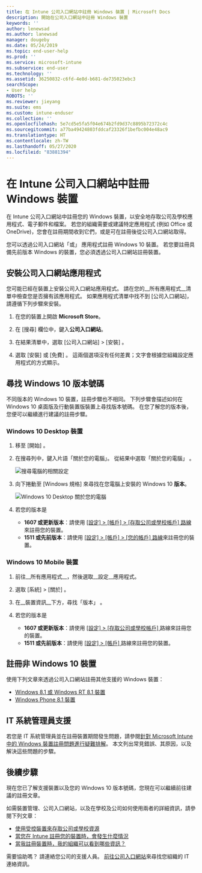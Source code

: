 ```yaml
---
title: 在 Intune 公司入口網站中註冊 Windows 裝置 | Microsoft Docs
description: 開始在公司入口網站中註冊 Windows 裝置
keywords: ''
author: lenewsad
ms.author: lanewsad
manager: dougeby
ms.date: 05/24/2019
ms.topic: end-user-help
ms.prod: ''
ms.service: microsoft-intune
ms.subservice: end-user
ms.technology: ''
ms.assetid: 36250832-c6fd-4e8d-b681-de735023ebc3
searchScope:
- User help
ROBOTS: ''
ms.reviewer: jieyang
ms.suite: ems
ms.custom: intune-enduser
ms.collection: ''
ms.openlocfilehash: 5e7cd5e5fa5f04e674b2fd9d37c8895b72372c4c
ms.sourcegitcommit: a77ba49424803fddcaf23326f1befbc004e48ac9
ms.translationtype: HT
ms.contentlocale: zh-TW
ms.lasthandoff: 05/27/2020
ms.locfileid: "83881394"
---
```

# <a name="windows-device-enrollment-in-intune-company-portal"></a>在 Intune 公司入口網站中註冊 Windows 裝置  

在 Intune 公司入口網站中註冊您的 Windows 裝置，以安全地存取公司及學校應用程式、電子郵件和檔案。 若您的組織需要或建議特定應用程式 (例如 Office 或 OneDrive)，您會在註冊期間收到它們，或是可在註冊後從公司入口網站取得。  

您可以透過公司入口網站「或」  應用程式註冊 Windows 10 裝置。 若您要註冊具備先前版本 Windows 的裝置，您必須透過公司入口網站註冊裝置。  

## <a name="install-company-portal-app"></a>安裝公司入口網站應用程式  
您可能已經在裝置上安裝公司入口網站應用程式。 請在您的__所有應用程式__清單中檢查您是否擁有該應用程式。  如果應用程式清單中找不到 [公司入口網站]，請遵循下列步驟來安裝。  

1. 在您的裝置上開啟 **Microsoft Store**。

2. 在 [搜尋]  欄位中，鍵入**公司入口網站**。

3. 在結果清單中，選取 [公司入口網站]   > [安裝]  。

4. 選取 [安裝]  或 [免費]  。 這兩個選項沒有任何差異；文字會根據您組織設定應用程式的方式顯示。  

## <a name="find-windows-10-version-number"></a>尋找 Windows 10 版本號碼  
不同版本的 Windows 10 裝置，註冊步驟也不相同。 下列步驟會描述如何在 Windows 10 桌面版及行動裝置版裝置上尋找版本號碼。 在您了解您的版本後，您便可以繼續進行建議的註冊步驟。  

### <a name="windows-10-desktop-devices"></a>Windows 10 Desktop 裝置  

1. 移至 [開始]  。

2. 在搜尋列中，鍵入片語「關於您的電腦」。 從結果中選取「關於您的電腦」  。  


   ![搜尋電腦的相關設定](media/searching_for_about_your_pc.png)  

3. 向下捲動至 [Windows 規格]  來尋找在您電腦上安裝的 Windows 10 **版本**。  


   ![Windows 10 Desktop 關於您的電腦](media/settings_about_pc.png)  

4. 若您的版本是  

    * __1607 或更新版本__：請使用 [[設定]   > [帳戶]   > [存取公司或學校帳戶]  路線](enroll-windows-10-device.md#enroll-windows-10-version-1607-and-later-device)來註冊您的裝置。   
    * __1511 或先前版本__：請使用 [[設定]   > [帳戶]   > [您的帳戶]  路線](enroll-windows-10-device.md#enroll-windows-10-version-1511-and-earlier-device)來註冊您的裝置。  

### <a name="windows-10-mobile-devices"></a>Windows 10 Mobile 裝置

1. 前往__所有應用程式__，然後選取__設定__應用程式。
2. 選取 [系統]   > [關於]  。
3. 在__裝置資訊__下方，尋找「版本」  。  
4. 若您的版本是  

    * __1607 或更新版本__：請使用 [[設定]   > [存取公司或學校帳戶]  ](enroll-windows-10-device.md#enroll-windows-10-version-1607-and-later-device) 路線來註冊您的裝置。   
    * __1511 或先前版本__：請使用 [[設定]   > [帳戶]  ](enroll-windows-10-device.md#enroll-windows-10-version-1511-and-earlier-device) 路線來註冊您的裝置。  

## <a name="enroll-non-windows-10-devices"></a>註冊非 Windows 10 裝置  
使用下列文章來透過公司入口網站註冊其他支援的 Windows 裝置：   
* [Windows 8.1 或 Windows RT 8.1 裝置](enroll-your-W81-or-rt81-windows.md)  
* [Windows Phone 8.1 裝置](enroll-your-wp81-windows.md)    

## <a name="it-administrator-support"></a>IT 系統管理員支援  
若您是 IT 系統管理員並在註冊裝置期間發生問題，請參閱[針對 Microsoft Intune 中的 Windows 裝置註冊問題進行疑難排解](https://support.microsoft.com/help/4469913)。 本文列出常見錯誤、其原因，以及解決這些問題的步驟。  

## <a name="next-steps"></a>後續步驟  
現在您已了解支援裝置以及您的 Windows 10 版本號碼，您現在可以繼續前往建議的註冊文章。  
 
如需裝置管理、公司入口網站，以及在學校及公司如何使用兩者的詳細資訊，請參閱下列文章：  
* [使用受控裝置來存取公司或學校資源](use-managed-devices-to-get-work-done.md)  
* [當您在 Intune 註冊您的裝置時，會發生什麼情況](what-happens-if-you-install-the-company-portal-app-and-enroll-your-device-in-intune-windows.md)  
* [當我註冊裝置時，我的組織可以看到哪些資訊？](what-info-can-your-company-see-when-you-enroll-your-device-in-intune.md)  

需要協助嗎？ 請連絡您公司的支援人員。 [前往公司入口網站](https://go.microsoft.com/fwlink/?linkid=2010980)來尋找您組織的 IT 連絡資訊。  
